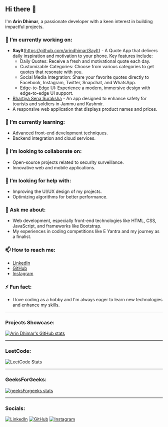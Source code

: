 ## Hi there 👋

I'm **Arin Dhimar**, a passionate developer with a keen interest in building impactful projects.

### 🔭 I’m currently working on:
- **SayIt**(https://github.com/arindhimar/SayIt) - A Quote App that delivers daily inspiration and motivation to your phone. Key features include:
  - Daily Quotes: Receive a fresh and motivational quote each day.
  - Customizable Categories: Choose from various categories to get quotes that resonate with you.
  - Social Media Integration: Share your favorite quotes directly to Facebook, Instagram, Twitter, Snapchat, and WhatsApp.
  - Edge-to-Edge UI: Experience a modern, immersive design with edge-to-edge UI support.
- [Bhartiya Sena Suraksha](https://github.com/arindhimar/bhartiya-sena-suraksha) - An app designed to enhance safety for tourists and soldiers in Jammu and Kashmir.
- A responsive web application that displays product names and prices.

### 🌱 I’m currently learning:
- Advanced front-end development techniques.
- Backend integration and cloud services.

### 👯 I’m looking to collaborate on:
- Open-source projects related to security surveillance.
- Innovative web and mobile applications.

### 🤔 I’m looking for help with:
- Improving the UI/UX design of my projects.
- Optimizing algorithms for better performance.

### 💬 Ask me about:
- Web development, especially front-end technologies like HTML, CSS, JavaScript, and frameworks like Bootstrap.
- My experiences in coding competitions like E Yantra and my journey as a finalist.

### 📫 How to reach me:
- [LinkedIn](https://www.linkedin.com/in/arin-dhimar/)
- [GitHub](https://github.com/arindhimar)
- [Instagram](https://www.instagram.com/arin_dhimar_/)

### ⚡ Fun fact:
- I love coding as a hobby and I'm always eager to learn new technologies and enhance my skills.

---

### Projects Showcase:
[![Arin Dhimar's GitHub stats](https://github-readme-stats.vercel.app/api?username=arindhimar&show_icons=true&theme=radical)](https://github.com/arindhimar)

---

### LeetCode:
![LeetCode Stats](https://leetcard.jacoblin.cool/arin_dhimar?theme=nord&font=Exo)

---

### GeeksForGeeks:
[![geeksForgeeks stats](https://geeks-for-geeks-stats-api.vercel.app/?userName=arindhimar)](https://www.geeksforgeeks.org/user/arindhimar/)

---

### Socials:
[![LinkedIn](https://img.shields.io/badge/LinkedIn-blue?style=flat-square&logo=linkedin)](https://www.linkedin.com/in/arin-dhimar/)
[![GitHub](https://img.shields.io/badge/GitHub-black?style=flat-square&logo=github)](https://github.com/arindhimar)
[![Instagram](https://img.shields.io/badge/Instagram-red?style=flat-square&logo=instagram)](https://www.instagram.com/arin_dhimar_/)
